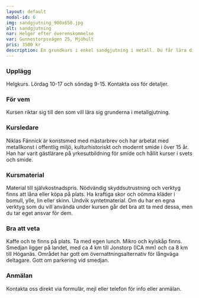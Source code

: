 ```yaml
---
layout: default
modal-id: 6
img: sandgjutning_900x650.jpg
alt: sandgjutning
nar: Helger efter överenskommelse
var: Gunnestorpsvägen 25, Mjöhult
pris: 3500 kr
description: En grundkurs i enkel sandgjutning i metall. Du får lära dig grundläggande teknik för att kunna börja med gjutning som hobby. Vi packar gjutflaskor, smälter metall och gjuter små föremål. Aluminium och mässing i första hand.
---
```


### Upplägg

Helgkurs. Lördag 10-17 och söndag 9-15. Kontakta oss för detaljer.

### För vem

Kursen riktar sig till den som vill lära sig grunderna i metallgjutning. 

### Kursledare

Niklas Fännick är konstsmed med mästarbrev och har arbetat med metallkonst i offentlig miljö, kulturhistoriskt och modernt smide i över 15 år. Han har varit gästlärare på yrkesutbildning för smide och hållit kurser i svets och smide.

### Kursmaterial

Material till självkostnadspris. Nödvändig skyddsutrustning och verktyg finns att låna eller köpa på plats. Ha kraftiga skor och oömma kläder i bomull, ylle, lin eller skinn. Undvik syntetmaterial.
Om du har en egna verktyg som du vill använda under kursen går det bra att ta med dessa, men du tar eget ansvar för dem.

### Bra att veta

Kaffe och te finns på plats. Ta med egen lunch. Mikro och kylskåp finns. Smedjan ligger på landet, med ca 4 km till Jonstorp (ICA mm) och ca 8 km till Höganäs. Området har gott om övernattningsalternativ för långväga deltagare. Gott om parkering vid smedjan.

### Anmälan

Kontakta oss direkt via formulär, mejl eller telefon för info eller anmälan.
